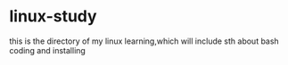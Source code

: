 # linux-study
this is the directory of my linux learning,which will include sth about bash coding and installing
